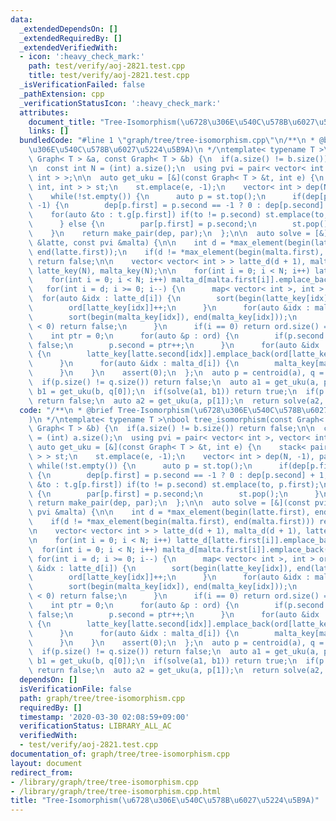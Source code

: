 ```yaml
---
data:
  _extendedDependsOn: []
  _extendedRequiredBy: []
  _extendedVerifiedWith:
  - icon: ':heavy_check_mark:'
    path: test/verify/aoj-2821.test.cpp
    title: test/verify/aoj-2821.test.cpp
  _isVerificationFailed: false
  _pathExtension: cpp
  _verificationStatusIcon: ':heavy_check_mark:'
  attributes:
    document_title: "Tree-Isomorphism(\u6728\u306E\u540C\u578B\u6027\u5224\u5B9A)"
    links: []
  bundledCode: "#line 1 \"graph/tree/tree-isomorphism.cpp\"\n/**\n * @brief Tree-Isomorphism(\u6728\
    \u306E\u540C\u578B\u6027\u5224\u5B9A)\n */\ntemplate< typename T >\nbool tree_isomorphism(const\
    \ Graph< T > &a, const Graph< T > &b) {\n  if(a.size() != b.size()) return false;\n\
    \n  const int N = (int) a.size();\n  using pvi = pair< vector< int >, vector<\
    \ int > >;\n\n  auto get_uku = [&](const Graph< T > &t, int e) {\n    stack< pair<\
    \ int, int > > st;\n    st.emplace(e, -1);\n    vector< int > dep(N, -1), par(N);\n\
    \    while(!st.empty()) {\n      auto p = st.top();\n      if(dep[p.first] ==\
    \ -1) {\n        dep[p.first] = p.second == -1 ? 0 : dep[p.second] + 1;\n    \
    \    for(auto &to : t.g[p.first]) if(to != p.second) st.emplace(to, p.first);\n\
    \      } else {\n        par[p.first] = p.second;\n        st.pop();\n      }\n\
    \    }\n    return make_pair(dep, par);\n  };\n\n  auto solve = [&](const pvi\
    \ &latte, const pvi &malta) {\n\n    int d = *max_element(begin(latte.first),\
    \ end(latte.first));\n    if(d != *max_element(begin(malta.first), end(malta.first)))\
    \ return false;\n\n    vector< vector< int > > latte_d(d + 1), malta_d(d + 1),\
    \ latte_key(N), malta_key(N);\n\n    for(int i = 0; i < N; i++) latte_d[latte.first[i]].emplace_back(i);\n\
    \    for(int i = 0; i < N; i++) malta_d[malta.first[i]].emplace_back(i);\n\n \
    \   for(int i = d; i >= 0; i--) {\n      map< vector< int >, int > ord;\n    \
    \  for(auto &idx : latte_d[i]) {\n        sort(begin(latte_key[idx]), end(latte_key[idx]));\n\
    \        ord[latte_key[idx]]++;\n      }\n      for(auto &idx : malta_d[i]) {\n\
    \        sort(begin(malta_key[idx]), end(malta_key[idx]));\n        if(--ord[malta_key[idx]]\
    \ < 0) return false;\n      }\n      if(i == 0) return ord.size() == 1;\n\n  \
    \    int ptr = 0;\n      for(auto &p : ord) {\n        if(p.second != 0) return\
    \ false;\n        p.second = ptr++;\n      }\n      for(auto &idx : latte_d[i])\
    \ {\n        latte_key[latte.second[idx]].emplace_back(ord[latte_key[idx]]);\n\
    \      }\n      for(auto &idx : malta_d[i]) {\n        malta_key[malta.second[idx]].emplace_back(ord[malta_key[idx]]);\n\
    \      }\n    }\n    assert(0);\n  };\n  auto p = centroid(a), q = centroid(b);\n\
    \  if(p.size() != q.size()) return false;\n  auto a1 = get_uku(a, p[0]);\n  auto\
    \ b1 = get_uku(b, q[0]);\n  if(solve(a1, b1)) return true;\n  if(p.size() == 1)\
    \ return false;\n  auto a2 = get_uku(a, p[1]);\n  return solve(a2, b1);\n}\n"
  code: "/**\n * @brief Tree-Isomorphism(\u6728\u306E\u540C\u578B\u6027\u5224\u5B9A\
    )\n */\ntemplate< typename T >\nbool tree_isomorphism(const Graph< T > &a, const\
    \ Graph< T > &b) {\n  if(a.size() != b.size()) return false;\n\n  const int N\
    \ = (int) a.size();\n  using pvi = pair< vector< int >, vector< int > >;\n\n \
    \ auto get_uku = [&](const Graph< T > &t, int e) {\n    stack< pair< int, int\
    \ > > st;\n    st.emplace(e, -1);\n    vector< int > dep(N, -1), par(N);\n   \
    \ while(!st.empty()) {\n      auto p = st.top();\n      if(dep[p.first] == -1)\
    \ {\n        dep[p.first] = p.second == -1 ? 0 : dep[p.second] + 1;\n        for(auto\
    \ &to : t.g[p.first]) if(to != p.second) st.emplace(to, p.first);\n      } else\
    \ {\n        par[p.first] = p.second;\n        st.pop();\n      }\n    }\n   \
    \ return make_pair(dep, par);\n  };\n\n  auto solve = [&](const pvi &latte, const\
    \ pvi &malta) {\n\n    int d = *max_element(begin(latte.first), end(latte.first));\n\
    \    if(d != *max_element(begin(malta.first), end(malta.first))) return false;\n\
    \n    vector< vector< int > > latte_d(d + 1), malta_d(d + 1), latte_key(N), malta_key(N);\n\
    \n    for(int i = 0; i < N; i++) latte_d[latte.first[i]].emplace_back(i);\n  \
    \  for(int i = 0; i < N; i++) malta_d[malta.first[i]].emplace_back(i);\n\n   \
    \ for(int i = d; i >= 0; i--) {\n      map< vector< int >, int > ord;\n      for(auto\
    \ &idx : latte_d[i]) {\n        sort(begin(latte_key[idx]), end(latte_key[idx]));\n\
    \        ord[latte_key[idx]]++;\n      }\n      for(auto &idx : malta_d[i]) {\n\
    \        sort(begin(malta_key[idx]), end(malta_key[idx]));\n        if(--ord[malta_key[idx]]\
    \ < 0) return false;\n      }\n      if(i == 0) return ord.size() == 1;\n\n  \
    \    int ptr = 0;\n      for(auto &p : ord) {\n        if(p.second != 0) return\
    \ false;\n        p.second = ptr++;\n      }\n      for(auto &idx : latte_d[i])\
    \ {\n        latte_key[latte.second[idx]].emplace_back(ord[latte_key[idx]]);\n\
    \      }\n      for(auto &idx : malta_d[i]) {\n        malta_key[malta.second[idx]].emplace_back(ord[malta_key[idx]]);\n\
    \      }\n    }\n    assert(0);\n  };\n  auto p = centroid(a), q = centroid(b);\n\
    \  if(p.size() != q.size()) return false;\n  auto a1 = get_uku(a, p[0]);\n  auto\
    \ b1 = get_uku(b, q[0]);\n  if(solve(a1, b1)) return true;\n  if(p.size() == 1)\
    \ return false;\n  auto a2 = get_uku(a, p[1]);\n  return solve(a2, b1);\n}\n"
  dependsOn: []
  isVerificationFile: false
  path: graph/tree/tree-isomorphism.cpp
  requiredBy: []
  timestamp: '2020-03-30 02:08:59+09:00'
  verificationStatus: LIBRARY_ALL_AC
  verifiedWith:
  - test/verify/aoj-2821.test.cpp
documentation_of: graph/tree/tree-isomorphism.cpp
layout: document
redirect_from:
- /library/graph/tree/tree-isomorphism.cpp
- /library/graph/tree/tree-isomorphism.cpp.html
title: "Tree-Isomorphism(\u6728\u306E\u540C\u578B\u6027\u5224\u5B9A)"
---
```

